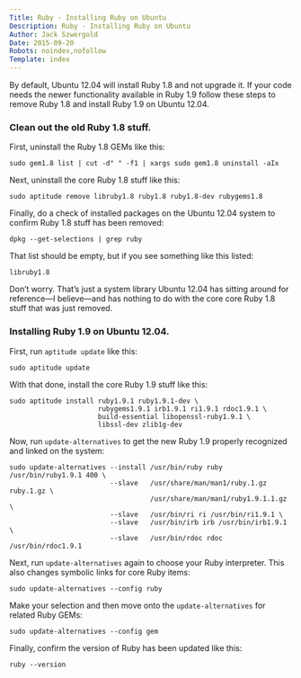 ```yaml
---
Title: Ruby - Installing Ruby on Ubuntu
Description: Ruby - Installing Ruby on Ubuntu
Author: Jack Szwergold
Date: 2015-09-20
Robots: noindex,nofollow
Template: index
---
```


By default, Ubuntu 12.04 will install Ruby 1.8 and not upgrade it. If your code needs the newer functionality available in Ruby 1.9 follow these steps to remove Ruby 1.8 and install Ruby 1.9 on Ubuntu 12.04.

### Clean out the old Ruby 1.8 stuff.

First, uninstall the Ruby 1.8 GEMs like this:

    sudo gem1.8 list | cut -d" " -f1 | xargs sudo gem1.8 uninstall -aIx

Next, uninstall the core Ruby 1.8 stuff like this:

    sudo aptitude remove libruby1.8 ruby1.8 ruby1.8-dev rubygems1.8

Finally, do a check of installed packages on the Ubuntu 12.04 system to confirm Ruby 1.8 stuff has been removed:

    dpkg --get-selections | grep ruby

That list should be empty, but if you see something like this listed:

    libruby1.8

Don’t worry. That’s just a system library Ubuntu 12.04 has sitting around for reference—I believe—and has nothing to do with the core core Ruby 1.8 stuff that was just removed.

### Installing Ruby 1.9 on Ubuntu 12.04.

First, run `aptitude update` like this:

    sudo aptitude update

With that done, install the core Ruby 1.9 stuff like this:
    
    sudo aptitude install ruby1.9.1 ruby1.9.1-dev \
                          rubygems1.9.1 irb1.9.1 ri1.9.1 rdoc1.9.1 \
                          build-essential libopenssl-ruby1.9.1 \
                          libssl-dev zlib1g-dev
        
Now, run `update-alternatives` to get the new Ruby 1.9 properly recognized and linked on the system:

    sudo update-alternatives --install /usr/bin/ruby ruby /usr/bin/ruby1.9.1 400 \
                             --slave   /usr/share/man/man1/ruby.1.gz ruby.1.gz \
                                       /usr/share/man/man1/ruby1.9.1.1.gz \
                             --slave   /usr/bin/ri ri /usr/bin/ri1.9.1 \
                             --slave   /usr/bin/irb irb /usr/bin/irb1.9.1 \
                             --slave   /usr/bin/rdoc rdoc /usr/bin/rdoc1.9.1

Next, run `update-alternatives` again to choose your Ruby interpreter. This also changes symbolic links for core Ruby items:

    sudo update-alternatives --config ruby

Make your selection and then move onto the `update-alternatives` for related Ruby GEMs:

    sudo update-alternatives --config gem

Finally, confirm the version of Ruby has been updated like this:
        
    ruby --version
